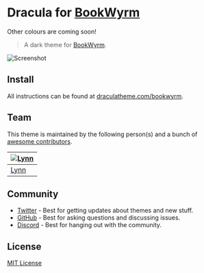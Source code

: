 # Dracula for [BookWyrm](https://joinbookwyrm.com)

Other colours are coming soon!

> A dark theme for [BookWyrm](<[https://foobar.com](https://joinbookwyrm.com)>).

![Screenshot](./screenshot.png)

## Install

All instructions can be found at [draculatheme.com/bookwyrm](https://draculatheme.com/bookwyrm).

## Team

This theme is maintained by the following person(s) and a bunch of [awesome contributors](https://github.com/dracula/bookwyrm/graphs/contributors).

| [![Lynn](https://github.com/dhampirdamsel.png?size=100)](https://github.com/dhampirdamsel)
| ----------------------------------------------------------------------------------------
| [Lynn](https://github.com/dhampirdamsel)

## Community

- [Twitter](https://twitter.com/draculatheme) - Best for getting updates about themes and new stuff.
- [GitHub](https://github.com/dracula/dracula-theme/discussions) - Best for asking questions and discussing issues.
- [Discord](https://draculatheme.com/discord-invite) - Best for hanging out with the community.

## License

[MIT License](./LICENSE)
